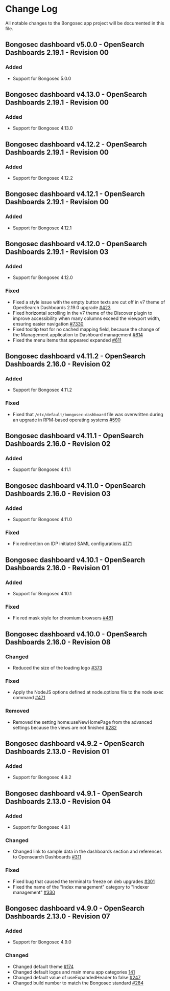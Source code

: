 # Change Log

All notable changes to the Bongosec app project will be documented in this file.

## Bongosec dashboard v5.0.0 - OpenSearch Dashboards 2.19.1 - Revision 00

### Added

- Support for Bongosec 5.0.0

## Bongosec dashboard v4.13.0 - OpenSearch Dashboards 2.19.1 - Revision 00

### Added

- Support for Bongosec 4.13.0

## Bongosec dashboard v4.12.2 - OpenSearch Dashboards 2.19.1 - Revision 00

### Added

- Support for Bongosec 4.12.2

## Bongosec dashboard v4.12.1 - OpenSearch Dashboards 2.19.1 - Revision 00

### Added

- Support for Bongosec 4.12.1

## Bongosec dashboard v4.12.0 - OpenSearch Dashboards 2.19.1 - Revision 03

### Added

- Support for Bongosec 4.12.0

### Fixed

- Fixed a style issue with the empty button texts are cut off in v7 theme of OpenSearch Dashboards 2.19.0 upgrade [#423](https://github.com/bongosec/bongosec-dashboard/issues/423)
- Fixed horizontal scrolling in the v7 theme of the Discover plugin to improve accessibility when many columns exceed the viewport width, ensuring easier navigation [#7330](https://github.com/bongosec/bongosec-dashboard-plugins/issues/7330)
- Fixed tooltip text for no cached mapping field, because the change of the Management application to Dashboard management [#614](https://github.com/bongosec/bongosec-dashboard/pull/614)
- Fixed the menu items that appeared expanded [#611](https://github.com/bongosec/bongosec-dashboard/pull/611)

## Bongosec dashboard v4.11.2 - OpenSearch Dashboards 2.16.0 - Revision 02

### Added

- Support for Bongosec 4.11.2

### Fixed

- Fixed that `/etc/default/bongosec-dashboard` file was overwritten during an upgrade in RPM-based operating systems [#590](https://github.com/bongosec/bongosec-dashboard/pull/590)

## Bongosec dashboard v4.11.1 - OpenSearch Dashboards 2.16.0 - Revision 02

### Added

- Support for Bongosec 4.11.1

## Bongosec dashboard v4.11.0 - OpenSearch Dashboards 2.16.0 - Revision 03

### Added

- Support for Bongosec 4.11.0

### Fixed

- Fix redirection on IDP initiated SAML configurations [#171](https://github.com/bongosec/bongosec-security-dashboards-plugin/pull/171)

## Bongosec dashboard v4.10.1 - OpenSearch Dashboards 2.16.0 - Revision 01

### Added

- Support for Bongosec 4.10.1

### Fixed

- Fix red mask style for chromium browsers [#481](https://github.com/bongosec/bongosec-dashboard/pull/481)

## Bongosec dashboard v4.10.0 - OpenSearch Dashboards 2.16.0 - Revision 08

### Changed

- Reduced the size of the loading logo [#373](https://github.com/bongosec/bongosec-dashboard/pull/373)

### Fixed

- Apply the NodeJS options defined at node.options file to the node exec command [#471](https://github.com/bongosec/bongosec-dashboard/pull/471)

### Removed

- Removed the setting home:useNewHomePage from the advanced settings because the views are not finished [#282](https://github.com/bongosec/bongosec-dashboard/pull/282)

## Bongosec dashboard v4.9.2 - OpenSearch Dashboards 2.13.0 - Revision 01

### Added

- Support for Bongosec 4.9.2

## Bongosec dashboard v4.9.1 - OpenSearch Dashboards 2.13.0 - Revision 04

### Added

- Support for Bongosec 4.9.1

### Changed

- Changed link to sample data in the dashboards section and references to Opensearch Dashboards [#311](https://github.com/bongosec/bongosec-dashboard/pull/311)

### Fixed

- Fixed bug that caused the terminal to freeze on deb upgrades [#301](https://github.com/bongosec/bongosec-dashboard/pull/301)
- Fixed the name of the "Index management" category to "Indexer management" [#330](https://github.com/bongosec/bongosec-dashboard/pull/330)

## Bongosec dashboard v4.9.0 - OpenSearch Dashboards 2.13.0 - Revision 07

### Added

- Support for Bongosec 4.9.0

### Changed

- Changed default theme [#174](https://github.com/bongosec/bongosec-dashboard/pull/174)
- Changed default logos and main menu app categories [141](https://github.com/bongosec/bongosec-dashboard/pull/141)
- Changed default value of useExpandedHeader to false [#247](https://github.com/bongosec/bongosec-dashboard/pull/247)
- Changed build number to match the Bongosec standard [#284](https://github.com/bongosec/bongosec-dashboard/pull/284)
